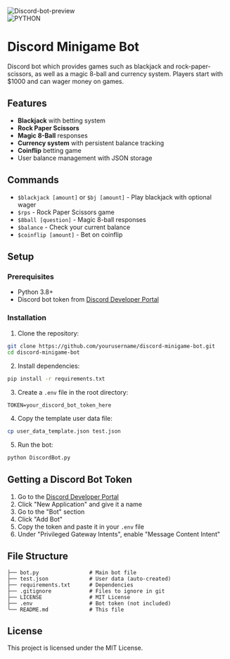 ![Discord-bot-preview](https://github.com/user-attachments/assets/0fb3c0b0-d5f3-468c-b0c6-6d742af31d0d)
<br />
![PYTHON](https://img.shields.io/badge/python-0000CC?style=for-the-badge&logo=Python&logoColor=white)

# Discord Minigame Bot

Discord bot which provides games such as blackjack and rock-paper-scissors, as well as a magic 8-ball and currency system. Players start with $1000 and can wager money on games.

## Features
- **Blackjack** with betting system
- **Rock Paper Scissors**
- **Magic 8-Ball** responses
- **Currency system** with persistent balance tracking
- **Coinflip** betting game
- User balance management with JSON storage

## Commands
- `$blackjack [amount]` or `$bj [amount]` - Play blackjack with optional wager
- `$rps` - Rock Paper Scissors game
- `$8ball [question]` - Magic 8-ball responses
- `$balance` - Check your current balance
- `$coinflip [amount]` - Bet on coinflip

## Setup

### Prerequisites
- Python 3.8+
- Discord bot token from [Discord Developer Portal](https://discord.com/developers/applications)

### Installation

1. Clone the repository:
```bash
git clone https://github.com/yourusername/discord-minigame-bot.git
cd discord-minigame-bot
```

2. Install dependencies:
```bash
pip install -r requirements.txt
```

3. Create a `.env` file in the root directory:
```
TOKEN=your_discord_bot_token_here
```

4. Copy the template user data file:
```bash
cp user_data_template.json test.json
```

5. Run the bot:
```bash
python DiscordBot.py
```

## Getting a Discord Bot Token

1. Go to the [Discord Developer Portal](https://discord.com/developers/applications)
2. Click "New Application" and give it a name
3. Go to the "Bot" section
4. Click "Add Bot"
5. Copy the token and paste it in your `.env` file
6. Under "Privileged Gateway Intents", enable "Message Content Intent"

## File Structure
```
├── bot.py                # Main bot file
├── test.json             # User data (auto-created)
├── requirements.txt      # Dependencies
├── .gitignore            # Files to ignore in git
├── LICENSE               # MIT License
├── .env                  # Bot token (not included)
└── README.md             # This file
```

## License
This project is licensed under the MIT License.

